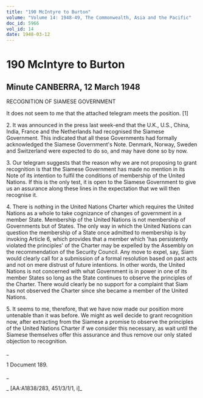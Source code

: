 ```yaml
---
title: "190 McIntyre to Burton"
volume: "Volume 14: 1948-49, The Commonwealth, Asia and the Pacific"
doc_id: 5966
vol_id: 14
date: 1948-03-12
---
```


# 190 McIntyre to Burton

## Minute CANBERRA, 12 March 1948

RECOGNITION OF SIAMESE GOVERNMENT

It does not seem to me that the attached telegram meets the position. [1]

2\. It was announced in the press last week-end that the U.K., U.S., China, India, France and the Netherlands had recognised the Siamese Government. This indicated that all these Governments had formally acknowledged the Siamese Government's Note. Denmark, Norway, Sweden and Switzerland were expected to do so, and may have done so by now.

3\. Our telegram suggests that the reason why we are not proposing to grant recognition is that the Siamese Government has made no mention in its Note of its intention to fulfil the conditions of membership of the United Nations. If this is the only test, it is open to the Siamese Government to give us an assurance along these lines in the expectation that we will then recognise it.

4\. There is nothing in the United Nations Charter which requires the United Nations as a whole to take cognizance of changes of government in a member State. Membership of the United Nations is not membership of Governments but of States. The only way in which the United Nations can question the membership of a State once admitted to membership is by invoking Article 6, which provides that a member which 'has persistently violated the principles' of the Charter may be expelled by the Assembly on the recommendation of the Security Council. Any move to expel, say, Siam would clearly call for a submission of a formal resolution based on past acts and not on mere distrust of future intentions. In other words, the United Nations is not concerned with what Government is in power in one of its member States so long as the State continues to observe the principles of the Charter. There would clearly be no support for a complaint that Siam has not observed the Charter since she became a member of the United Nations.

5\. It seems to me, therefore, that we have now made our position more untenable than it was before. We might as well decide to grant recognition now, after extracting from the Siamese a promise to observe the principles of the United Nations Charter if we consider this necessary, as wait until the Siamese themselves offer this assurance and thus remove our only stated objection to recognition.

_

1 Document 189.

_

_ [AA:A1838/283, 451/3/1/1, i]_
